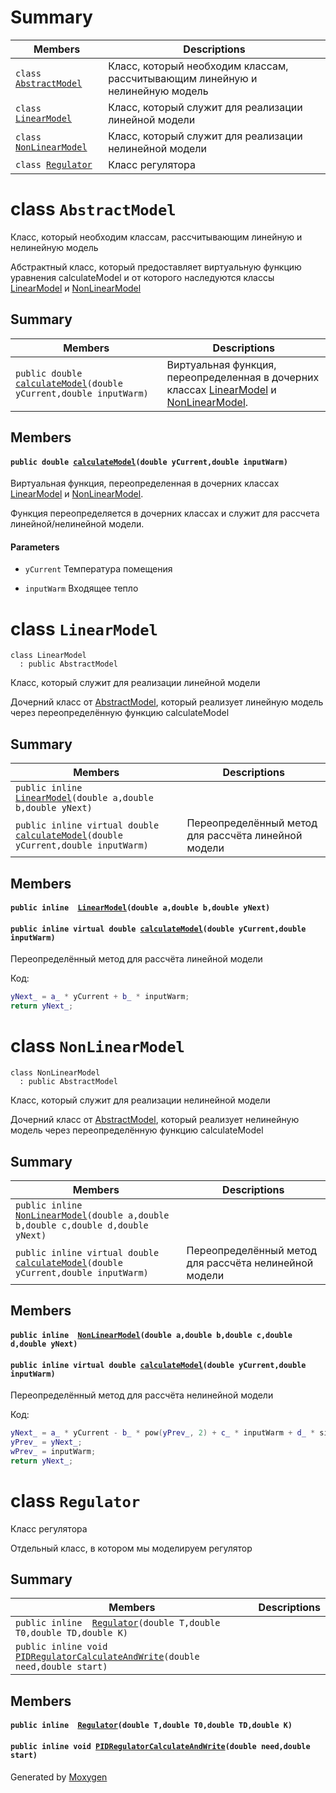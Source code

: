 # Summary

 Members                        | Descriptions                                
--------------------------------|---------------------------------------------
`class `[`AbstractModel`](#class_abstract_model) | Класс, который необходим классам, рассчитывающим линейную и нелинейную модель
`class `[`LinearModel`](#class_linear_model) | Класс, который служит для реализации линейной модели
`class `[`NonLinearModel`](#class_non_linear_model) | Класс, который служит для реализации нелинейной модели
`class `[`Regulator`](#class_regulator) | Класс регулятора

# class `AbstractModel` 

Класс, который необходим классам, рассчитывающим линейную и нелинейную модель

Абстрактный класс, который предоставляет виртуальную функцию уравнения calculateModel и от которого наследуются классы [LinearModel](#class_linear_model) и [NonLinearModel](#class_non_linear_model)

## Summary

 Members                        | Descriptions                                
--------------------------------|---------------------------------------------
`public double `[`calculateModel`](#class_abstract_model_1acfab24a843dd017565c12aa96fd12f64)`(double yCurrent,double inputWarm)` | Виртуальная функция, переопределенная в дочерних классах [LinearModel](#class_linear_model) и [NonLinearModel](#class_non_linear_model).

## Members

#### `public double `[`calculateModel`](#class_abstract_model_1acfab24a843dd017565c12aa96fd12f64)`(double yCurrent,double inputWarm)` 

Виртуальная функция, переопределенная в дочерних классах [LinearModel](#class_linear_model) и [NonLinearModel](#class_non_linear_model).

Функция переопределяется в дочерних классах и служит для рассчета линейной/нелинейной модели. 
#### Parameters
* `yCurrent` Температура помещения 

* `inputWarm` Входящее тепло

# class `LinearModel` 

```
class LinearModel
  : public AbstractModel
```  

Класс, который служит для реализации линейной модели

Дочерний класс от [AbstractModel](#class_abstract_model), который реализует линейную модель через переопределённую функцию calculateModel

## Summary

 Members                        | Descriptions                                
--------------------------------|---------------------------------------------
`public inline  `[`LinearModel`](#class_linear_model_1aa21922a3dd7e060f69855043075d1db5)`(double a,double b,double yNext)` | 
`public inline virtual double `[`calculateModel`](#class_linear_model_1a0d8fba6c6f1d6d9eb23f7a33e20f1d7e)`(double yCurrent,double inputWarm)` | Переопределённый метод для рассчёта линейной модели

## Members

#### `public inline  `[`LinearModel`](#class_linear_model_1aa21922a3dd7e060f69855043075d1db5)`(double a,double b,double yNext)` 

#### `public inline virtual double `[`calculateModel`](#class_linear_model_1a0d8fba6c6f1d6d9eb23f7a33e20f1d7e)`(double yCurrent,double inputWarm)` 

Переопределённый метод для рассчёта линейной модели

Код: 
```cpp
yNext_ = a_ * yCurrent + b_ * inputWarm;
return yNext_;
```

# class `NonLinearModel` 

```
class NonLinearModel
  : public AbstractModel
```  

Класс, который служит для реализации нелинейной модели

Дочерний класс от [AbstractModel](#class_abstract_model), который реализует нелинейную модель через переопределённую функцию calculateModel

## Summary

 Members                        | Descriptions                                
--------------------------------|---------------------------------------------
`public inline  `[`NonLinearModel`](#class_non_linear_model_1aa33bbbe3024131505d356c0df9dcd518)`(double a,double b,double c,double d,double yNext)` | 
`public inline virtual double `[`calculateModel`](#class_non_linear_model_1ac48d7e25a35fcc57b8288de331865025)`(double yCurrent,double inputWarm)` | Переопределённый метод для рассчёта нелинейной модели

## Members

#### `public inline  `[`NonLinearModel`](#class_non_linear_model_1aa33bbbe3024131505d356c0df9dcd518)`(double a,double b,double c,double d,double yNext)` 

#### `public inline virtual double `[`calculateModel`](#class_non_linear_model_1ac48d7e25a35fcc57b8288de331865025)`(double yCurrent,double inputWarm)` 

Переопределённый метод для рассчёта нелинейной модели

Код: 
```cpp
yNext_ = a_ * yCurrent - b_ * pow(yPrev_, 2) + c_ * inputWarm + d_ * sin(wPrev_);
yPrev_ = yNext_;
wPrev_ = inputWarm;
return yNext_;
```

# class `Regulator` 

Класс регулятора

Отдельный класс, в котором мы моделируем регулятор

## Summary

 Members                        | Descriptions                                
--------------------------------|---------------------------------------------
`public inline  `[`Regulator`](#class_regulator_1a2f9dccd70ab29b72793e37803ef0f0f0)`(double T,double T0,double TD,double K)` | 
`public inline void `[`PIDRegulatorCalculateAndWrite`](#class_regulator_1a4b9d368fc11c81701f7ac70d3035227b)`(double need,double start)` | 

## Members

#### `public inline  `[`Regulator`](#class_regulator_1a2f9dccd70ab29b72793e37803ef0f0f0)`(double T,double T0,double TD,double K)` 

#### `public inline void `[`PIDRegulatorCalculateAndWrite`](#class_regulator_1a4b9d368fc11c81701f7ac70d3035227b)`(double need,double start)` 

Generated by [Moxygen](https://sourcey.com/moxygen)